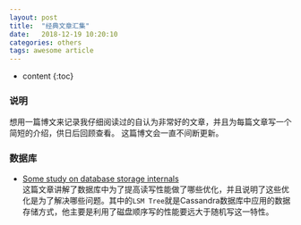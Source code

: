 ```yaml
---
layout: post
title:  "经典文章汇集"
date:   2018-12-19 10:20:10
categories: others
tags: awesome article
---
```


* content
{:toc}

### 说明

想用一篇博文来记录我仔细阅读过的自认为非常好的文章，并且为每篇文章写一个简短的介绍，供日后回顾查看。
这篇博文会一直不间断更新。

### 数据库

* [Some study on database storage internals](https://medium.com/@kousiknath/data-structures-database-storage-internals-1f5ed3619d43)   
这篇文章讲解了数据库中为了提高读写性能做了哪些优化，并且说明了这些优化是为了解决哪些问题。其中的`LSM Tree`就是Cassandra数据库中应用的数据存储方式，他主要是利用了磁盘顺序写的性能要远大于随机写这一特性。


